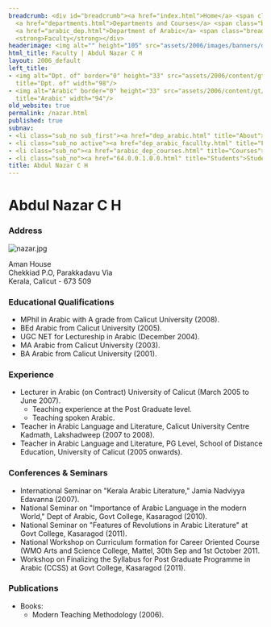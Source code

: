```yaml
---
breadcrumb: <div id="breadcrumb"><a href="index.html">Home</a> <span class="breadcrumb_spacer">&gt;</span>
  <a href="departments.html">Departments and Courses</a> <span class="breadcrumb_spacer">&gt;</span>
  <a href="arabic_dep.html">Department of Arabic</a> <span class="breadcrumb_spacer">&gt;</span>
  <strong>Faculty</strong></div>
headerimage: <img alt="" height="105" src="assets/2006/images/banners/departments.jpg" width="472"/>
html_title: Faculty | Abdul Nazar C H
layout: 2006_default
left_title:
- <img alt="Dpt. of" border="0" height="33" src="assets/2006/content/gt/fcb6421c7c62628408190d4ca84029e5.png"
  title="Dpt. of" width="98"/>
- <img alt="Arabic" border="0" height="33" src="assets/2006/content/gt/83ba9520636a6c88ee0211fdd79d5845.png"
  title="Arabic" width="94"/>
old_website: true
permalink: /nazar.html
published: true
subnav:
- <li class="sub_no sub_first"><a href="dep_arabic.html" title="About">About</a></li>
- <li class="sub_no active"><a href="dep_arabic_facullty.html" title="Faculty">Faculty</a></li>
- <li class="sub_no"><a href="arabic_dep_courses.html" title="Courses">Courses</a></li>
- <li class="sub_no"><a href="64.0.0.1.0.0.html" title="Students">Students</a></li>
title: Abdul Nazar C H
---
```


# Abdul Nazar C H

### Address

![nazar.jpg](assets/2006/content/assets/2006/images/014f11fbc3686da8fa2a7968bdd1e86e.jpg)

Aman House  
Chekkiad P.O, Parakkadavu Via  
Kerala, Calicut - 673 509

### Educational Qualifications

  * MPhil in Arabic with A grade from Calicut University (2008).
  * BEd Arabic from Calicut University (2005).
  * UGC NET for Lectureship in Arabic (December 2004).
  * MA Arabic from Calicut University (2003).
  * BA Arabic from Calicut University (2001).

### Experience

  * Lecturer in Arabic (on Contract) University of Calicut (March 2005 to June 2007).
    * Teaching experience at the Post Graduate level.
    * Teaching spoken Arabic.
  * Teacher in Arabic Language and Literature, Calicut University Centre Kadmath, Lakshadweep (2007 to 2008).
  * Teacher in Arabic Language and Literature, PG Level, School of Distance Education, University of Calicut (2005 onwards).

### Conferences & Seminars

  * International Seminar on "Kerala Arabic Literature," Jamia Nadviyya Edavanna (2007).
  * National Seminar on "Importance of Arabic Language in the modern World," Dept of Arabic, Govt College, Kasaragod (2010).
  * National Seminar on "Features of Revolutions in Arabic Literature" at Govt College, Kasaragod (2011).
  * National Workshop on Curriculum formation for Career Oriented Course (WMO Arts and Science College, Mattel, 30th Sep and 1st October 2011.
  * Workshop on Finalizing the Syllabus for Post Graduate Programme in Arabic (CCSS) at Govt College, Kasaragod (2011).

### Publications

  * Books:
    * Modern Teaching Methodology (2006).